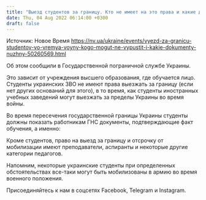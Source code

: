 ```yaml
---
title: "Выезд студентов за границу. Кто не имеет на это права и какие документы необходимо иметь с собой"
date: Thu, 04 Aug 2022 06:14:00 +0300
draft: false
---
```

Источник: Новое Время https://nv.ua/ukraine/events/vyezd-za-granicu-studentov-vo-vremya-voyny-kogo-mogut-ne-vypustit-i-kakie-dokumenty-nuzhny-50260569.html


Об этом сообщили в Государственной пограничной службе Украины.

Это зависит от учреждения высшего образования, где обучается лицо. Студенты украинских ЗВО не имеют права выезжать за границу (если нет других оснований для этого), в то время, как студенты иностранных учебных заведений могут выезжать за пределы Украины во время войны.

Во время пересечения государственной границы Украины студенты должны показать работникам ГНС документы, подтверждающие факт обучения, а именно:

Кроме студентов, право на выезд за границу и отсрочку от мобилизации имеют преподаватели, аспиранты и некоторые другие категории педагогов.

Напомним, некоторые украинские студенты при определенных обстоятельствах все-таки могут быть мобилизованы в армию во время военного положения.

Присоединяйтесь к нам в соцсетях Facebook, Telegram и Instagram.
